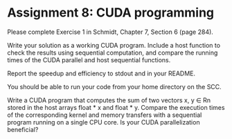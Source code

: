 # Assignment 8: CUDA programming
Please complete Exercise 1 in Schmidt, Chapter 7, Section 6 (page 284).  

Write your solution as a working CUDA program.  Include a host function to check the results using sequential computation, and compare the running times of the CUDA parallel and host sequential functions.  

Report the speedup and efficiency to stdout and in your README.

You should be able to run your code from your home directory on the SCC.

Write a CUDA program that computes the sum of two vectors x, y ∈ Rn stored in the host arrays
float * x and float * y. Compare the execution times of the corresponding kernel and memory transfers with a sequential program running on a single CPU core. Is your CUDA parallelization beneficial?

